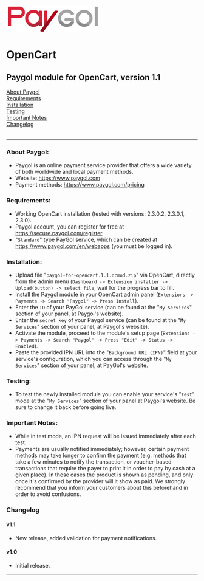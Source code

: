 <img src="paygol_logo.png" alt="Paygol - OpenCart" />

# OpenCart
## Paygol module for OpenCart, version 1.1 <br>

[About Paygol](#about-paygol) <br>
[Requirements](#requirements) <br>
[Installation](#installation) <br>
[Testing](#testing) <br>
[Important Notes](#important-notes) <br>
[Changelog](#changelog)<br><br>

---

### About Paygol:

- Paygol is an online payment service provider that offers a wide variety of both worldwide and local payment methods.
- Website:         https://www.paygol.com  <br>
- Payment methods: https://www.paygol.com/pricing
    

### Requirements:

- Working OpenCart installation (tested with versions: 2.3.0.2, 2.3.0.1, 2.3.0).
- Paygol account, you can register for free at https://secure.paygol.com/register
- "`Standard`" type PayGol service, which can be created at https://www.paygol.com/en/webapps (you must be logged in).
  
  
### Installation:

- Upload file "`paygol-for-opencart.1.1.ocmod.zip`" via OpenCart, directly from the admin menu (`Dashboard -> Extension installer -> Upload(button) -> select file`, wait for the progress bar to fill.
- Install the Paygol module in your OpenCart admin panel (`Extensions -> Payments -> Search "Paygol" -> Press Install`).
- Enter the `ID` of your PayGol service (can be found at the "`My Services`" section of your panel, at Paygol's website).
- Enter the `secret key` of your Paygol service (can be found at the "`My Services`" section of your panel, at Paygol's website).
- Activate the module, proceed to the module's setup page (`Extensions -> Payments -> Search "Paygol" -> Press "Edit" -> Status -> Enabled`).
- Paste the provided IPN URL into the "`Background URL (IPN)`" field at your service's configuration, which you can access through 
  the "`My Services`" section of your panel, at PayGol's website.
  

### Testing:

- To test the newly installed module you can enable your service's "`Test`" mode at the "`My Services`" section of your panel 
  at Paygol's website. Be sure to change it back before going live.


### Important Notes:

- While in test mode, an IPN request will be issued immediately after each test.
- Payments are usually notified immediately; however, certain payment methods may take longer to confirm the payment 
  (e.g. methods that take a few minutes to notify the transaction, or voucher-based transactions that require the payer 
  to print it in order to pay by cash at a given place). In these cases the product is shown as pending, and only 
  once it's confirmed by the provider will it show as paid. We strongly recommend that you inform your customers about this 
  beforehand in order to avoid confusions.


### Changelog


#### v1.1
- New release, added validation for payment notifications.

#### v1.0

- Initial release.

---
<br>


